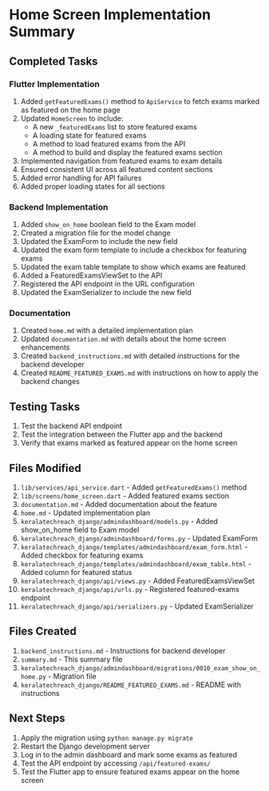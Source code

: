# Home Screen Implementation Summary

## Completed Tasks

### Flutter Implementation
1. Added `getFeaturedExams()` method to `ApiService` to fetch exams marked as featured on the home page
2. Updated `HomeScreen` to include:
   - A new `_featuredExams` list to store featured exams
   - A loading state for featured exams
   - A method to load featured exams from the API
   - A method to build and display the featured exams section
3. Implemented navigation from featured exams to exam details
4. Ensured consistent UI across all featured content sections
5. Added error handling for API failures
6. Added proper loading states for all sections

### Backend Implementation
1. Added `show_on_home` boolean field to the Exam model
2. Created a migration file for the model change
3. Updated the ExamForm to include the new field
4. Updated the exam form template to include a checkbox for featuring exams
5. Updated the exam table template to show which exams are featured
6. Added a FeaturedExamsViewSet to the API
7. Registered the API endpoint in the URL configuration
8. Updated the ExamSerializer to include the new field

### Documentation
1. Created `home.md` with a detailed implementation plan
2. Updated `documentation.md` with details about the home screen enhancements
3. Created `backend_instructions.md` with detailed instructions for the backend developer
4. Created `README_FEATURED_EXAMS.md` with instructions on how to apply the backend changes

## Testing Tasks
1. Test the backend API endpoint
2. Test the integration between the Flutter app and the backend
3. Verify that exams marked as featured appear on the home screen

## Files Modified
1. `lib/services/api_service.dart` - Added `getFeaturedExams()` method
2. `lib/screens/home_screen.dart` - Added featured exams section
3. `documentation.md` - Added documentation about the feature
4. `home.md` - Updated implementation plan
5. `keralatechreach_django/admindashboard/models.py` - Added show_on_home field to Exam model
6. `keralatechreach_django/admindashboard/forms.py` - Updated ExamForm
7. `keralatechreach_django/templates/admindashboard/exam_form.html` - Added checkbox for featuring exams
8. `keralatechreach_django/templates/admindashboard/exam_table.html` - Added column for featured status
9. `keralatechreach_django/api/views.py` - Added FeaturedExamsViewSet
10. `keralatechreach_django/api/urls.py` - Registered featured-exams endpoint
11. `keralatechreach_django/api/serializers.py` - Updated ExamSerializer

## Files Created
1. `backend_instructions.md` - Instructions for backend developer
2. `summary.md` - This summary file
3. `keralatechreach_django/admindashboard/migrations/0010_exam_show_on_home.py` - Migration file
4. `keralatechreach_django/README_FEATURED_EXAMS.md` - README with instructions

## Next Steps
1. Apply the migration using `python manage.py migrate`
2. Restart the Django development server
3. Log in to the admin dashboard and mark some exams as featured
4. Test the API endpoint by accessing `/api/featured-exams/`
5. Test the Flutter app to ensure featured exams appear on the home screen 